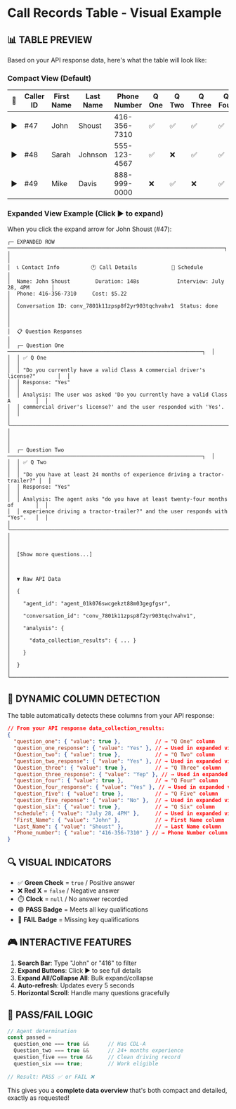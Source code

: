# Call Records Table - Visual Example

## 📊 **TABLE PREVIEW**

Based on your API response data, here's what the table will look like:

### **Compact View (Default)**

| 🔽 | Caller ID | First Name | Last Name | Phone Number | Q One | Q Two | Q Three | Q Four | Q Five | Q Six | Agent Result | Timestamp |
|----|-----------|------------|-----------|--------------|-------|-------|---------|--------|--------|-------|--------------|-----------|
| ▶️ | #47 | John | Shoust | 416-356-7310 | ✅ | ✅ | ✅ | ✅ | ✅ | ✅ | **PASS** | 1/25 6:49 PM |
| ▶️ | #48 | Sarah | Johnson | 555-123-4567 | ✅ | ❌ | ✅ | ✅ | ✅ | ✅ | **FAIL** | 1/25 7:15 PM |
| ▶️ | #49 | Mike | Davis | 888-999-0000 | ❌ | ✅ | ❌ | ✅ | ✅ | ✅ | **FAIL** | 1/25 7:32 PM |

### **Expanded View Example (Click ▶️ to expand)**

When you click the expand arrow for John Shoust (#47):

```
┌─ EXPANDED ROW ─────────────────────────────────────────────────────────────────────┐
│                                                                                    │
│  📞 Contact Info          🕐 Call Details           📅 Schedule                   │
│  Name: John Shoust        Duration: 148s            Interview: July 28, 4PM       │
│  Phone: 416-356-7310     Cost: $5.22                                             │
│  Conversation ID: conv_7801k11zpsp8f2yr903tqchvahv1  Status: done                │
│                                                                                    │
│  📋 Question Responses                                                            │
│  ┌─ Question One ──────────────────────────────────────────────────────────────┐  │
│  │ ✅ Q One                                                                    │  │
│  │ "Do you currently have a valid Class A commercial driver's license?"       │  │
│  │ Response: "Yes"                                                             │  │
│  │ Analysis: The user was asked 'Do you currently have a valid Class A        │  │
│  │ commercial driver's license?' and the user responded with 'Yes'.           │  │
│  └─────────────────────────────────────────────────────────────────────────────┘  │
│                                                                                    │
│  ┌─ Question Two ──────────────────────────────────────────────────────────────┐  │
│  │ ✅ Q Two                                                                    │  │  
│  │ "Do you have at least 24 months of experience driving a tractor-trailer?" │  │
│  │ Response: "Yes"                                                             │  │
│  │ Analysis: The agent asks "do you have at least twenty-four months of       │  │
│  │ experience driving a tractor-trailer?" and the user responds with "Yes".   │  │
│  └─────────────────────────────────────────────────────────────────────────────┘  │
│                                                                                    │
│  [Show more questions...]                                                         │
│                                                                                    │
│  ▼ Raw API Data                                                                   │
│  {                                                                                │
│    "agent_id": "agent_01k076swcgekzt88m03gegfgsr",                               │
│    "conversation_id": "conv_7801k11zpsp8f2yr903tqchvahv1",                       │
│    "analysis": {                                                                  │
│      "data_collection_results": { ... }                                          │
│    }                                                                              │
│  }                                                                                │
└────────────────────────────────────────────────────────────────────────────────────┘
```

## 🎯 **DYNAMIC COLUMN DETECTION**

The table automatically detects these columns from your API response:

```json
// From your API response data_collection_results:
{
  "question_one": { "value": true },           // → "Q One" column
  "question_one_response": { "value": "Yes" }, // → Used in expanded view
  "Question_two": { "value": true },           // → "Q Two" column  
  "question_two_response": { "value": "Yes" }, // → Used in expanded view
  "Question_three": { "value": true },         // → "Q Three" column
  "question_three_response": { "value": "Yep" }, // → Used in expanded view
  "question_four": { "value": true },          // → "Q Four" column
  "Question_four_response": { "value": "Yes" }, // → Used in expanded view
  "question_five": { "value": true },          // → "Q Five" column
  "question_five_reponse": { "value": "No" },  // → Used in expanded view (typo handled)
  "question_six": { "value": true },           // → "Q Six" column
  "schedule": { "value": "July 28, 4PM" },     // → Used in expanded view
  "First_Name": { "value": "John" },           // → First Name column
  "Last_Name": { "value": "Shoust" },          // → Last Name column
  "Phone_number": { "value": "416-356-7310" } // → Phone Number column
}
```

## 🔍 **VISUAL INDICATORS**

- ✅ **Green Check** = `true` / Positive answer
- ❌ **Red X** = `false` / Negative answer  
- ⏱️ **Clock** = `null` / No answer recorded
- 🟢 **PASS Badge** = Meets all key qualifications
- 🔴 **FAIL Badge** = Missing key qualifications

## 🎮 **INTERACTIVE FEATURES**

1. **Search Bar**: Type "John" or "416" to filter
2. **Expand Buttons**: Click ▶️ to see full details
3. **Expand All/Collapse All**: Bulk expand/collapse
4. **Auto-refresh**: Updates every 5 seconds
5. **Horizontal Scroll**: Handle many questions gracefully

## 🎯 **PASS/FAIL LOGIC**

```typescript
// Agent determination
const passed = 
  question_one === true &&      // Has CDL-A
  Question_two === true &&      // 24+ months experience  
  question_five === true &&     // Clean driving record
  question_six === true;        // Work eligible
  
// Result: PASS ✅ or FAIL ❌
```

This gives you a **complete data overview** that's both compact and detailed, exactly as requested! 